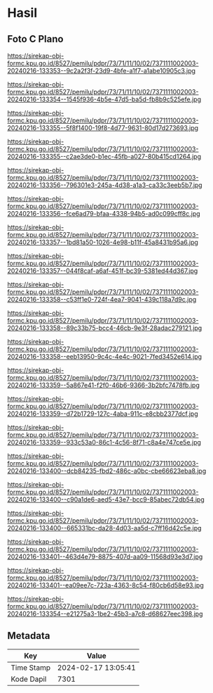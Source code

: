 # Hasil

## Foto C Plano

https://sirekap-obj-formc.kpu.go.id/8527/pemilu/pdpr/73/71/11/10/02/7371111002003-20240216-133353--9c2a2f3f-23d9-4bfe-a1f7-a1abe10905c3.jpg

https://sirekap-obj-formc.kpu.go.id/8527/pemilu/pdpr/73/71/11/10/02/7371111002003-20240216-133354--1545f936-4b5e-47d5-ba5d-fb8b9c525efe.jpg

https://sirekap-obj-formc.kpu.go.id/8527/pemilu/pdpr/73/71/11/10/02/7371111002003-20240216-133355--5f8f1400-19f8-4d77-9631-80d17d273693.jpg

https://sirekap-obj-formc.kpu.go.id/8527/pemilu/pdpr/73/71/11/10/02/7371111002003-20240216-133355--c2ae3de0-b1ec-45fb-a027-80b415cd1264.jpg

https://sirekap-obj-formc.kpu.go.id/8527/pemilu/pdpr/73/71/11/10/02/7371111002003-20240216-133356--796301e3-245a-4d38-a1a3-ca33c3eeb5b7.jpg

https://sirekap-obj-formc.kpu.go.id/8527/pemilu/pdpr/73/71/11/10/02/7371111002003-20240216-133356--fce6ad79-bfaa-4338-94b5-ad0c099cff8c.jpg

https://sirekap-obj-formc.kpu.go.id/8527/pemilu/pdpr/73/71/11/10/02/7371111002003-20240216-133357--1bd81a50-1026-4e98-b11f-45a8431b95a6.jpg

https://sirekap-obj-formc.kpu.go.id/8527/pemilu/pdpr/73/71/11/10/02/7371111002003-20240216-133357--044f8caf-a6af-451f-bc39-5381ed44d367.jpg

https://sirekap-obj-formc.kpu.go.id/8527/pemilu/pdpr/73/71/11/10/02/7371111002003-20240216-133358--c53ff1e0-724f-4ea7-9041-439c118a7d9c.jpg

https://sirekap-obj-formc.kpu.go.id/8527/pemilu/pdpr/73/71/11/10/02/7371111002003-20240216-133358--89c33b75-bcc4-46cb-9e3f-28adac279121.jpg

https://sirekap-obj-formc.kpu.go.id/8527/pemilu/pdpr/73/71/11/10/02/7371111002003-20240216-133358--eeb13950-9c4c-4e4c-9021-7fed3452e614.jpg

https://sirekap-obj-formc.kpu.go.id/8527/pemilu/pdpr/73/71/11/10/02/7371111002003-20240216-133359--5a867e41-f2f0-46b6-9366-3b2bfc7478fb.jpg

https://sirekap-obj-formc.kpu.go.id/8527/pemilu/pdpr/73/71/11/10/02/7371111002003-20240216-133359--d72b1729-127c-4aba-911c-e8cbb2377dcf.jpg

https://sirekap-obj-formc.kpu.go.id/8527/pemilu/pdpr/73/71/11/10/02/7371111002003-20240216-133359--933c53a0-86c1-4c56-8f71-c8a4e747ce5e.jpg

https://sirekap-obj-formc.kpu.go.id/8527/pemilu/pdpr/73/71/11/10/02/7371111002003-20240216-133400--dcb84235-fbd2-486c-a0bc-cbe66623eba8.jpg

https://sirekap-obj-formc.kpu.go.id/8527/pemilu/pdpr/73/71/11/10/02/7371111002003-20240216-133400--c90a1de6-aed5-43e7-bcc9-85abec72db54.jpg

https://sirekap-obj-formc.kpu.go.id/8527/pemilu/pdpr/73/71/11/10/02/7371111002003-20240216-133400--665331bc-da28-4d03-aa5d-c7ff16d42c5e.jpg

https://sirekap-obj-formc.kpu.go.id/8527/pemilu/pdpr/73/71/11/10/02/7371111002003-20240216-133401--463d4e79-8875-407d-aa09-11568d93e3d7.jpg

https://sirekap-obj-formc.kpu.go.id/8527/pemilu/pdpr/73/71/11/10/02/7371111002003-20240216-133401--ea09ee7c-723a-4363-8c54-f80cb6d58e93.jpg

https://sirekap-obj-formc.kpu.go.id/8527/pemilu/pdpr/73/71/11/10/02/7371111002003-20240216-133354--e21275a3-1be2-45b3-a7c8-d68627eec398.jpg


## Metadata

| Key        | Value               |
| ---------- | ------------------- |
| Time Stamp | 2024-02-17 13:05:41 |
| Kode Dapil | 7301                |



